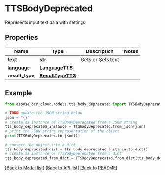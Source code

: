 # TTSBodyDeprecated

Represents input text data with settings

## Properties

Name | Type | Description | Notes
------------ | ------------- | ------------- | -------------
**text** | **str** | Gets or Sets text | 
**language** | [**LanguageTTS**](LanguageTTS.md) |  | 
**result_type** | [**ResultTypeTTS**](ResultTypeTTS.md) |  | 

## Example

```python
from aspose_ocr_cloud.models.tts_body_deprecated import TTSBodyDeprecated

# TODO update the JSON string below
json = "{}"
# create an instance of TTSBodyDeprecated from a JSON string
tts_body_deprecated_instance = TTSBodyDeprecated.from_json(json)
# print the JSON string representation of the object
print(TTSBodyDeprecated.to_json())

# convert the object into a dict
tts_body_deprecated_dict = tts_body_deprecated_instance.to_dict()
# create an instance of TTSBodyDeprecated from a dict
tts_body_deprecated_from_dict = TTSBodyDeprecated.from_dict(tts_body_deprecated_dict)
```
[[Back to Model list]](../README.md#documentation-for-models) [[Back to API list]](../README.md#documentation-for-api-endpoints) [[Back to README]](../README.md)


